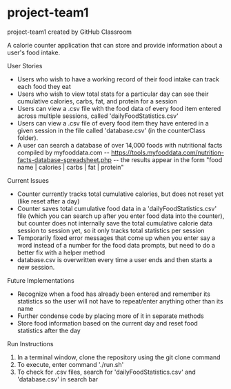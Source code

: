 # project-team1
project-team1 created by GitHub Classroom

A calorie counter application that can store and provide information
about a user's food intake. 

User Stories
- Users who wish to have a working record of their food intake can track each food they eat
- Users who wish to view total stats for a particular day can see their cumulative calories,
  carbs, fat, and protein for a session
- Users can view a .csv file with the food data of every food item entered across multiple sessions, called 'dailyFoodStatistics.csv'
- Users can view a .csv file of every food item they have entered in a given session in the file called 'database.csv' (in the counterClass folder).  
- A user can search a database of over 14,000 foods with nutritional facts compiled by myfooddata.com -- https://tools.myfooddata.com/nutrition-facts-database-spreadsheet.php -- the results appear in the form "food name | calories | carbs | fat | protein"
  
Current Issues
- Counter currently tracks total cumulative calories, but does not reset yet (like reset after a day)
- Counter saves total cumulative food data in a 'dailyFoodStatistics.csv' file (which you can search up after you enter food data into the counter), but counter does not internally save the total cumulative calorie data session to session yet, so it only tracks total statistics per session
- Temporarily fixed error messages that come up when you enter say a word instead of a number for the food data prompts, but need to do a better fix with a helper method
- database.csv is overwritten every time a user ends and then starts a new session. 
 
Future Implementations
- Recognize when a food has already been entered and remember its statistics so the user
  will not have to repeat/enter anything other than its name
- Further condense code by placing more of it in separate methods
- Store food information based on the current day and reset food statistics after the day
  
Run Instructions
  1. In a terminal window, clone the repository using the git clone command
  2. To execute, enter command './run.sh'
  3. To check for .csv files, search for 'dailyFoodStatistics.csv' and 'database.csv' in search bar
